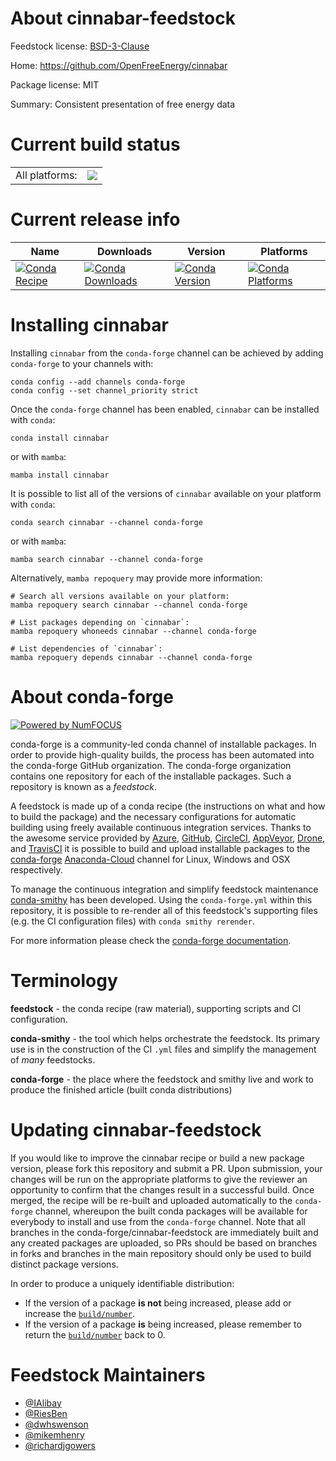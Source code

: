 About cinnabar-feedstock
========================

Feedstock license: [BSD-3-Clause](https://github.com/conda-forge/cinnabar-feedstock/blob/main/LICENSE.txt)

Home: https://github.com/OpenFreeEnergy/cinnabar

Package license: MIT

Summary: Consistent presentation of free energy data

Current build status
====================


<table><tr><td>All platforms:</td>
    <td>
      <a href="https://dev.azure.com/conda-forge/feedstock-builds/_build/latest?definitionId=18393&branchName=main">
        <img src="https://dev.azure.com/conda-forge/feedstock-builds/_apis/build/status/cinnabar-feedstock?branchName=main">
      </a>
    </td>
  </tr>
</table>

Current release info
====================

| Name | Downloads | Version | Platforms |
| --- | --- | --- | --- |
| [![Conda Recipe](https://img.shields.io/badge/recipe-cinnabar-green.svg)](https://anaconda.org/conda-forge/cinnabar) | [![Conda Downloads](https://img.shields.io/conda/dn/conda-forge/cinnabar.svg)](https://anaconda.org/conda-forge/cinnabar) | [![Conda Version](https://img.shields.io/conda/vn/conda-forge/cinnabar.svg)](https://anaconda.org/conda-forge/cinnabar) | [![Conda Platforms](https://img.shields.io/conda/pn/conda-forge/cinnabar.svg)](https://anaconda.org/conda-forge/cinnabar) |

Installing cinnabar
===================

Installing `cinnabar` from the `conda-forge` channel can be achieved by adding `conda-forge` to your channels with:

```
conda config --add channels conda-forge
conda config --set channel_priority strict
```

Once the `conda-forge` channel has been enabled, `cinnabar` can be installed with `conda`:

```
conda install cinnabar
```

or with `mamba`:

```
mamba install cinnabar
```

It is possible to list all of the versions of `cinnabar` available on your platform with `conda`:

```
conda search cinnabar --channel conda-forge
```

or with `mamba`:

```
mamba search cinnabar --channel conda-forge
```

Alternatively, `mamba repoquery` may provide more information:

```
# Search all versions available on your platform:
mamba repoquery search cinnabar --channel conda-forge

# List packages depending on `cinnabar`:
mamba repoquery whoneeds cinnabar --channel conda-forge

# List dependencies of `cinnabar`:
mamba repoquery depends cinnabar --channel conda-forge
```


About conda-forge
=================

[![Powered by
NumFOCUS](https://img.shields.io/badge/powered%20by-NumFOCUS-orange.svg?style=flat&colorA=E1523D&colorB=007D8A)](https://numfocus.org)

conda-forge is a community-led conda channel of installable packages.
In order to provide high-quality builds, the process has been automated into the
conda-forge GitHub organization. The conda-forge organization contains one repository
for each of the installable packages. Such a repository is known as a *feedstock*.

A feedstock is made up of a conda recipe (the instructions on what and how to build
the package) and the necessary configurations for automatic building using freely
available continuous integration services. Thanks to the awesome service provided by
[Azure](https://azure.microsoft.com/en-us/services/devops/), [GitHub](https://github.com/),
[CircleCI](https://circleci.com/), [AppVeyor](https://www.appveyor.com/),
[Drone](https://cloud.drone.io/welcome), and [TravisCI](https://travis-ci.com/)
it is possible to build and upload installable packages to the
[conda-forge](https://anaconda.org/conda-forge) [Anaconda-Cloud](https://anaconda.org/)
channel for Linux, Windows and OSX respectively.

To manage the continuous integration and simplify feedstock maintenance
[conda-smithy](https://github.com/conda-forge/conda-smithy) has been developed.
Using the ``conda-forge.yml`` within this repository, it is possible to re-render all of
this feedstock's supporting files (e.g. the CI configuration files) with ``conda smithy rerender``.

For more information please check the [conda-forge documentation](https://conda-forge.org/docs/).

Terminology
===========

**feedstock** - the conda recipe (raw material), supporting scripts and CI configuration.

**conda-smithy** - the tool which helps orchestrate the feedstock.
                   Its primary use is in the construction of the CI ``.yml`` files
                   and simplify the management of *many* feedstocks.

**conda-forge** - the place where the feedstock and smithy live and work to
                  produce the finished article (built conda distributions)


Updating cinnabar-feedstock
===========================

If you would like to improve the cinnabar recipe or build a new
package version, please fork this repository and submit a PR. Upon submission,
your changes will be run on the appropriate platforms to give the reviewer an
opportunity to confirm that the changes result in a successful build. Once
merged, the recipe will be re-built and uploaded automatically to the
`conda-forge` channel, whereupon the built conda packages will be available for
everybody to install and use from the `conda-forge` channel.
Note that all branches in the conda-forge/cinnabar-feedstock are
immediately built and any created packages are uploaded, so PRs should be based
on branches in forks and branches in the main repository should only be used to
build distinct package versions.

In order to produce a uniquely identifiable distribution:
 * If the version of a package **is not** being increased, please add or increase
   the [``build/number``](https://docs.conda.io/projects/conda-build/en/latest/resources/define-metadata.html#build-number-and-string).
 * If the version of a package **is** being increased, please remember to return
   the [``build/number``](https://docs.conda.io/projects/conda-build/en/latest/resources/define-metadata.html#build-number-and-string)
   back to 0.

Feedstock Maintainers
=====================

* [@IAlibay](https://github.com/IAlibay/)
* [@RiesBen](https://github.com/RiesBen/)
* [@dwhswenson](https://github.com/dwhswenson/)
* [@mikemhenry](https://github.com/mikemhenry/)
* [@richardjgowers](https://github.com/richardjgowers/)

